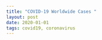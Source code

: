 ```yaml
---
title: "COVID-19 Worldwide Cases "
layout: post
date: 2020-01-01
tags: covid19, coronavirus
---
```



<amp-iframe sandbox='allow-scripts allow-same-origin' layout=responsive resizable noloading src='https://public.flourish.studio/visualisation/1707158/embed?auto=1' width=400 height=300><amp-img layout=fixed height=64 width=64 src='https://public.flourish.studio/resources/bosh.svg' placeholder style='margin: auto'></amp-img><div overflow></div></amp-iframe><p><a href='https://public.flourish.studio/visualisation/1707158/?utm_source=embed&utm_campaign=visualisation/1707158'><amp-img layout=fixed height=16 width=105 src='https://public.flourish.studio/resources/made_with_flourish.svg' alt='Made with Flourish'></amp-img></a></p>
 
